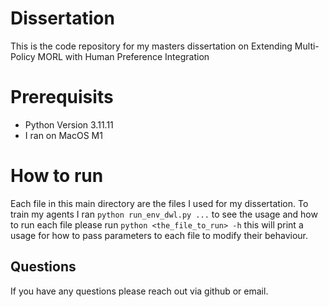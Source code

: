 # Dissertation

This is the code repository for my masters dissertation on Extending Multi-Policy MORL with Human Preference Integration

# Prerequisits

- Python Version 3.11.11
- I ran on MacOS M1

# How to run

Each file in this main directory are the files I used for my dissertation. To train my agents I ran `python run_env_dwl.py ...` to see the usage and how to run each file please run `python <the_file_to_run> -h` this will print a usage for how to pass parameters to each file to modify their behaviour.

## Questions

If you have any questions please reach out via github or email.
